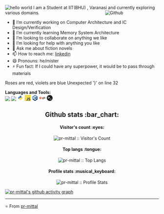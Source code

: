 ![hello world](https://github.com/hayat-tamboli/hayat-tamboli/raw/master/hello-world.png)
I am a Student at IIT(BHU) , Varanasi and currently exploring various domains. 
<img width="35%" align="right" alt="Github" src="https://user-images.githubusercontent.com/48678280/88862734-4903af80-d201-11ea-968b-9c939d88a37c.gif" />
- 🔭 I’m currently working on Computer Architecture and IC Design/Verification
- 🌱 I’m currently learning Memory System Architecture
- 👯 I’m looking to collaborate on anything we like
- 🤔 I’m looking for help with anything you like
- 💬 Ask me about fiction novels
- 📫 How to reach me: [linkedin](https://www.linkedin.com/in/pranav-mittal-4b15a0195/)
- 😄 Pronouns: he/mister
- ⚡ Fun fact: If I could have any superpower, it would be to pass through materials

Roses are red, violets are blue
Unexpected '}' on line 32

**Languages and Tools:**  
<code><img height="20" src="https://user-images.githubusercontent.com/56964828/194763330-e8429e40-c1ed-4958-9202-7e0eff91d57d.png"></code>
<code><img height="20" src="https://user-images.githubusercontent.com/56964828/194763389-10b4b30a-db40-474a-b7c8-11fc3af826c4.png"></code>
<code><img height="20" src="https://raw.githubusercontent.com/github/explore/80688e429a7d4ef2fca1e82350fe8e3517d3494d/topics/python/python.png"></code>
<code><img height="20" src="https://raw.githubusercontent.com/github/explore/80688e429a7d4ef2fca1e82350fe8e3517d3494d/topics/javascript/javascript.png"></code>
<code><img height="20" src="https://raw.githubusercontent.com/github/explore/80688e429a7d4ef2fca1e82350fe8e3517d3494d/topics/cpp/cpp.png"></code>
<code><img height="20" src="https://raw.githubusercontent.com/github/explore/80688e429a7d4ef2fca1e82350fe8e3517d3494d/topics/git/git.png"></code>
<code><img height="20" src="https://raw.githubusercontent.com/github/explore/80688e429a7d4ef2fca1e82350fe8e3517d3494d/topics/terminal/terminal.png"></code>

<h2 align="center">Github stats :bar_chart:</h2>

<h4 align="center">Visitor's count :eyes:</h4>

<p align="center"><img src="https://profile-counter.glitch.me/{pr-mittal}/count.svg" alt="pr-mittal :: Visitor's Count" /></p>

<h4 align="center">Top langs :tongue:</h4>

<p align="center"><img src="https://github-readme-stats.vercel.app/api/top-langs/?username=pr-mittal&langs_count=10&theme=tokyonight&layout=compact" alt="pr-mittal :: Top Langs" /></p>

<h4 align="center">Profile stats :musical_keyboard:</h4>

<p align="center"><img src="https://github-readme-stats.vercel.app/api?username=pr-mittal&show_icons=true&theme=synthwave" alt="pr-mittal :: Profile Stats" /></p>

[![pr-mittal's github activity graph](https://activity-graph.herokuapp.com/graph?username=pr-mittal&theme=github)](https://github.com/ashutosh00710/github-readme-activity-graph)

---

⭐️ From [pr-mittal](https://github.com/pr-mittal)
